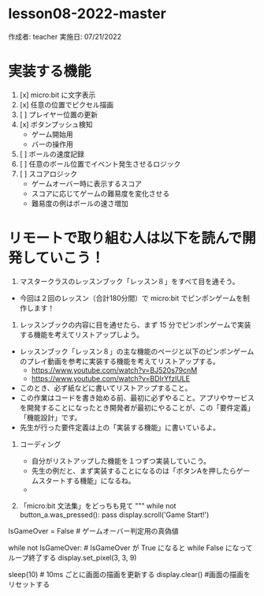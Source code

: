 # lesson08-2022-master

作成者: teacher
実施日: 07/21/2022

# 実装する機能

1. [x] micro:bit に文字表示
1. [x] 任意の位置でピクセル描画
1. [ ] プレイヤー位置の更新
1. [x] ボタンプッシュ検知
    - ゲーム開始用
    - バーの操作用
1. [ ] ボールの速度記録
1. [ ] 任意のボール位置でイベント発生させるロジック
1. [ ] スコアロジック
    - ゲームオーバー時に表示するスコア
    - スコアに応じてゲームの難易度を変化させる
    - 難易度の例はボールの速さ増加

# リモートで取り組む人は以下を読んで開発していこう！

1. マスタークラスのレッスンブック「レッスン８」をすべて目を通そう。
  - 今回は２回のレッスン（合計180分間）で micro:bit でピンポンゲームを制作します！
1. レッスンブックの内容に目を通せたら、まず 15 分でピンポンゲームで実装する機能を考えてリストアップしよう。
  - レッスンブック「レッスン８」の主な機能のページと以下のピンポンゲームのプレイ動画を参考に実装する機能を考えてリストアップする。
    - https://www.youtube.com/watch?v=BJ520s79cnM
    - https://www.youtube.com/watch?v=BDIrYfzlULE
  - このとき、必ず紙などに書いてリストアップすること。
  - この作業はコードを書き始める前、最初に必ずやること。アプリやサービスを開発することになったとき開発者が最初にやることが、この「要件定義」「機能設計」です。
  - 先生が行った要件定義は上の「実装する機能」に書いているよ。
1. コーディング
    - 自分がリストアップした機能を１つずつ実装していこう。
    - 先生の例だと、まず実装することになるのは「ボタンAを押したらゲームスタートする機能」になるね。
    - 
  
1. 「micro:bit 文法集」をどっちも見て
"""
while not button_a.was_pressed():
  pass
display.scroll('Game Start!')

IsGameOver = False # ゲームオーバー判定用の真偽値

while not IsGameOver: # IsGameOver が True になると while False になってループ終了する
  display.set_pixel(3, 3, 9)
  
  sleep(10) # 10ms ごとに画面の描画を更新する
  display.clear() #画面の描画をリセットする
